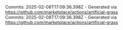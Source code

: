 Commits: 2025-02-08T17:09:36.398Z - Generated via https://github.com/marketplace/actions/artificial-grass
<br>
Commits: 2025-02-08T17:09:36.398Z - Generated via https://github.com/marketplace/actions/artificial-grass
<br>
